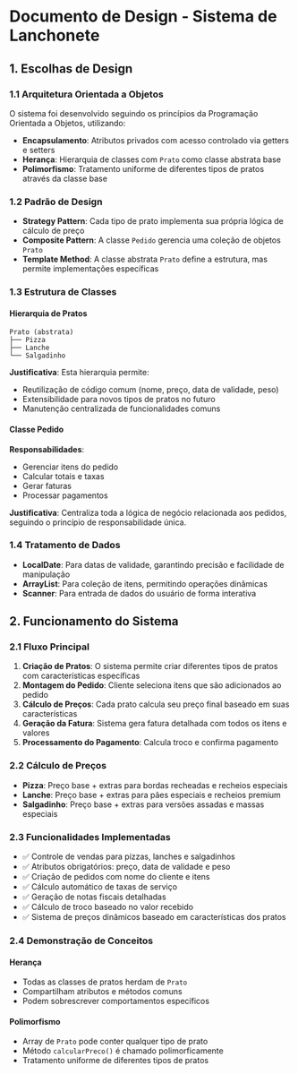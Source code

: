 # Documento de Design - Sistema de Lanchonete

## 1. Escolhas de Design

### 1.1 Arquitetura Orientada a Objetos
O sistema foi desenvolvido seguindo os princípios da Programação Orientada a Objetos, utilizando:
- **Encapsulamento**: Atributos privados com acesso controlado via getters e setters
- **Herança**: Hierarquia de classes com `Prato` como classe abstrata base
- **Polimorfismo**: Tratamento uniforme de diferentes tipos de pratos através da classe base

### 1.2 Padrão de Design
- **Strategy Pattern**: Cada tipo de prato implementa sua própria lógica de cálculo de preço
- **Composite Pattern**: A classe `Pedido` gerencia uma coleção de objetos `Prato`
- **Template Method**: A classe abstrata `Prato` define a estrutura, mas permite implementações específicas

### 1.3 Estrutura de Classes

#### Hierarquia de Pratos
```
Prato (abstrata)
├── Pizza
├── Lanche
└── Salgadinho
```

**Justificativa**: Esta hierarquia permite:
- Reutilização de código comum (nome, preço, data de validade, peso)
- Extensibilidade para novos tipos de pratos no futuro
- Manutenção centralizada de funcionalidades comuns

#### Classe Pedido
**Responsabilidades**:
- Gerenciar itens do pedido
- Calcular totais e taxas
- Gerar faturas
- Processar pagamentos

**Justificativa**: Centraliza toda a lógica de negócio relacionada aos pedidos, seguindo o princípio de responsabilidade única.

### 1.4 Tratamento de Dados
- **LocalDate**: Para datas de validade, garantindo precisão e facilidade de manipulação
- **ArrayList<Prato>**: Para coleção de itens, permitindo operações dinâmicas
- **Scanner**: Para entrada de dados do usuário de forma interativa

## 2. Funcionamento do Sistema

### 2.1 Fluxo Principal
1. **Criação de Pratos**: O sistema permite criar diferentes tipos de pratos com características específicas
2. **Montagem do Pedido**: Cliente seleciona itens que são adicionados ao pedido
3. **Cálculo de Preços**: Cada prato calcula seu preço final baseado em suas características
4. **Geração da Fatura**: Sistema gera fatura detalhada com todos os itens e valores
5. **Processamento do Pagamento**: Calcula troco e confirma pagamento

### 2.2 Cálculo de Preços
- **Pizza**: Preço base + extras para bordas recheadas e recheios especiais
- **Lanche**: Preço base + extras para pães especiais e recheios premium
- **Salgadinho**: Preço base + extras para versões assadas e massas especiais

### 2.3 Funcionalidades Implementadas
- ✅ Controle de vendas para pizzas, lanches e salgadinhos
- ✅ Atributos obrigatórios: preço, data de validade e peso
- ✅ Criação de pedidos com nome do cliente e itens
- ✅ Cálculo automático de taxas de serviço
- ✅ Geração de notas fiscais detalhadas
- ✅ Cálculo de troco baseado no valor recebido
- ✅ Sistema de preços dinâmicos baseado em características dos pratos

### 2.4 Demonstração de Conceitos

#### Herança
- Todas as classes de pratos herdam de `Prato`
- Compartilham atributos e métodos comuns
- Podem sobrescrever comportamentos específicos

#### Polimorfismo
- Array de `Prato` pode conter qualquer tipo de prato
- Método `calcularPreco()` é chamado polimorficamente
- Tratamento uniforme de diferentes tipos de pratos
